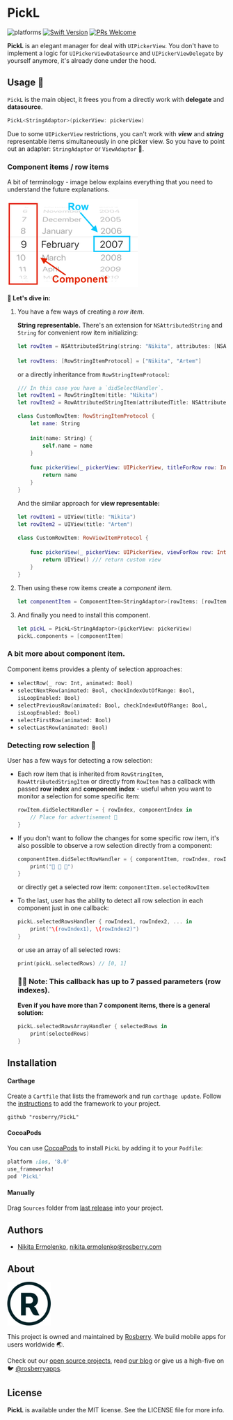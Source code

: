 # PickL

![platforms](https://img.shields.io/badge/platforms-iOS-333333.svg)
[![Swift Version](https://img.shields.io/badge/swift-4.0-orange.svg)](https://swift.org/)
[![PRs Welcome](https://img.shields.io/badge/PRs-welcome-brightgreen.svg?style=flat)](http://makeapullrequest.com)

**PickL** is an elegant manager for deal with `UIPickerView`. You don't have to implement a logic for `UIPickerViewDataSource` and `UIPickerViewDelegate` by yourself anymore, it's already done under the hood.


## Usage 🚀

`PickL` is the main object, it frees you from a directly work with **delegate** and **datasource**. 

```swift
PickL<StringAdaptor>(pickerView: pickerView)
```

Due to some `UIPickerView` restrictions, you can't work with ***view*** and ***string*** representable items simultaneously in one picker view. So you have to point out an adapter: `StringAdaptor` or `ViewAdaptor` 🔌.

### Component items / row items
A bit of terminology - image below explains everything that you need to understand the future explanations. 

![](assets/calendar.png)

**🔬 Let's dive in:**

1. You have a few ways of creating a *row item*.

	**String representable.** There's an extension for `NSAttributedString` and `String` for convenient row item initializing:
	
	```swift
	let rowItem = NSAttributedString(string: "Nikita", attributes: [NSAttributedStringKey.foregroundColor: UIColor.red])

	let rowItems: [RowStringItemProtocol] = ["Nikita", "Artem"]
	```
		
	or a directly inheritance from `RowStringItemProtocol`:
	
	```swift
	/// In this case you have a `didSelectHandler`.
	let rowItem1 = RowStringItem(title: "Nikita")
	let rowItem2 = RowAttributedStringItem(attributedTitle: NSAttributedString(string: "Artem"))
	```
	
	```swift
	class CustomRowItem: RowStringItemProtocol {
	    let name: String
	
	    init(name: String) {
	        self.name = name
	    }
	    
	    func pickerView(_ pickerView: UIPickerView, titleForRow row: Int, forComponent component: Int) -> String? {
	        return name
	    }
	}
	```
	
	And the similar approach for **view representable:**
	
	```swift
	let rowItem1 = UIView(title: "Nikita")
	let rowItem2 = UIView(title: "Artem")
	```

	```swift
	class CustomRowItem: RowViewItemProtocol {
	    
	    func pickerView(_ pickerView: UIPickerView, viewForRow row: Int, forComponent component: Int, reusing view: UIView?) -> UIView {
	        return UIView() /// return custom view
	    }
	}
	```

2. Then using these row items create a *component item*.

	```swift
	let componentItem = ComponentItem<StringAdaptor>(rowItems: [rowItem1, rowItem2])
	```

3. And finally you need to install this component.
	
	```swift
	let pickL = PickL<StringAdaptor>(pickerView: pickerView)
	pickL.components = [componentItem]
	```    
	
### A bit more about component item.

Component items provides a plenty of selection approaches:

 * `selectRow(_ row: Int, animated: Bool)`
 * `selectNextRow(animated: Bool, checkIndexOutOfRange: Bool, isLoopEnabled: Bool)`
 * `selectPreviousRow(animated: Bool, checkIndexOutOfRange: Bool, isLoopEnabled: Bool)`
 * `selectFirstRow(animated: Bool)`
 * `selectLastRow(animated: Bool)`
	
### Detecting row selection 👀

 User has a few ways for detecting a row selection:

* Each row item that is inherited from `RowStringItem`, `RowAttributedStringItem` or directly from `RowItem` has a callback with passed **row index** and **component index** - useful when you want to monitor a selection for some specific item:

	```swift
	rowItem.didSelectHandler = { rowIndex, componentIndex in
		// Place for advertisement 🙈
	}
	```

* If you don't want to follow the changes for some specific row item, it's also possible to observe a row selection directly from a component:

	```swift
	componentItem.didSelectRowHandler = { componentItem, rowIndex, rowItem in
		print("💃 💃 💃")
	}
	```
	
	or directly get a selected row item: `componentItem.selectedRowItem `


* To the last, user has the ability to detect all row selection in each component just in one callback:

	```swift
	pickL.selectedRowsHandler { rowIndex1, rowIndex2, ... in
		print("\(rowIndex1), \(rowIndex2)")
	}
	```	
	
	or use an array of all selected rows:
	
	```swift
	print(pickL.selectedRows) // [0, 1]
	```
	
	### 🙋‍♂️ Note: This callback has up to 7 passed parameters (row indexes).
	
	**Even if you have more than 7 component items, there is a general solution:**
	
	```swift
	pickL.selectedRowsArrayHandler { selectedRows in
        print(selectedRows)
    }
	```

## Installation

#### Carthage
Create a `Cartfile` that lists the framework and run `carthage update`. Follow the [instructions](https://github.com/Carthage/Carthage#adding-frameworks-to-an-application) to add the framework to your project.

```
github "rosberry/PickL"
```

#### CocoaPods
You can use [CocoaPods](http://cocoapods.org/) to install `PickL` by adding it to your `Podfile`:

```ruby
platform :ios, '8.0'
use_frameworks!
pod 'PickL'
```
#### Manually

Drag `Sources` folder from [last release](https://github.com/rosberry/PickL/releases) into your project.

## Authors 

* [Nikita Ermolenko](https://github.com/Otbivnoe), nikita.ermolenko@rosberry.com

## About

<img src="https://github.com/rosberry/Foundation/blob/master/Assets/full_logo.png?raw=true" height="100" />

This project is owned and maintained by [Rosberry](http://rosberry.com). We build mobile apps for users worldwide 🌏.

Check out our [open source projects](https://github.com/rosberry), read [our blog](https://medium.com/@Rosberry) or give us a high-five on 🐦 [@rosberryapps](http://twitter.com/RosberryApps).

## License

**PickL** is available under the MIT license. See the LICENSE file for more info.
